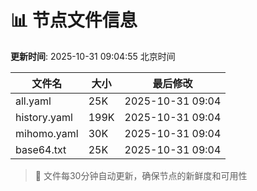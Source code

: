# 📊 节点文件信息

**更新时间**: 2025-10-31 09:04:55 北京时间

| 文件名 | 大小 | 最后修改 |
|--------|------|----------|
| all.yaml | 25K | 2025-10-31 09:04 |
| history.yaml | 199K | 2025-10-31 09:04 |
| mihomo.yaml | 30K | 2025-10-31 09:04 |
| base64.txt | 25K | 2025-10-31 09:04 |

> 🔄 文件每30分钟自动更新，确保节点的新鲜度和可用性
